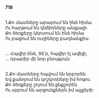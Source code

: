 **718**

\
1.Քո մատները արարում են ինձ հիմա\
Ու հարթում են կնճիռները անցյալի:\
Քո ձեռքերը կերտում են ինձ հիմա\
Ու բացում են ուղիները բաղձանքիս:

\
 ... Հպվիր ինձ, Տե՛ր, հպվիր էլ ավելի,\
 ... Արարիր մի նոր բնություն:

\
2.Քո մատները հպվում են նրբորեն\
Եվ քանդում են կոշկոռները իմ հոգու:\
Քո ձեռքերը շոյում են քնքշորեն\
Ու սրբում են արցունքներն իմ աչքերի:
